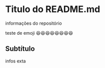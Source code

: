 # Titulo do README.md
informações do repositório

teste de emoji
:laughing::laughing::laughing::laughing::laughing::laughing::laughing::laughing:

## Subtítulo
infos exta